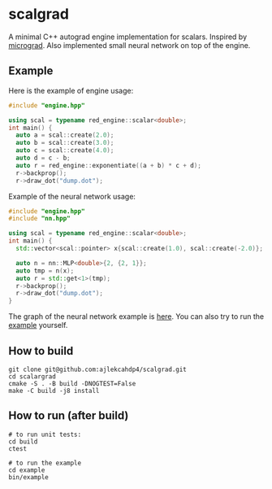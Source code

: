 # scalgrad
A minimal C++ autograd engine implementation for scalars. Inspired by [micrograd](https://github.com/karpathy/micrograd). Also implemented small neural network on top of the engine.

## Example
Here is the example of engine usage:
```cpp
#include "engine.hpp"

using scal = typename red_engine::scalar<double>;
int main() {
  auto a = scal::create(2.0);
  auto b = scal::create(3.0);
  auto c = scal::create(4.0);
  auto d = c - b;
  auto r = red_engine::exponentiate((a + b) * c + d);
  r->backprop();
  r->draw_dot("dump.dot");
```

Example of the neural network usage:
```cpp
#include "engine.hpp"
#include "nn.hpp"

using scal = typename red_engine::scalar<double>;
int main() {
  std::vector<scal::pointer> x{scal::create(1.0), scal::create(-2.0)};

  auto n = nn::MLP<double>{2, {2, 1}};
  auto tmp = n(x);
  auto r = std::get<1>(tmp);
  r->backprop();
  r->draw_dot("dump.dot");
}
```
The graph of the neural network example is [here](example/example.png).
You can also try to run the [example](example/src/main.cc) yourself.

## How to build
```terminal
git clone git@github.com:ajlekcahdp4/scalgrad.git
cd scalargrad
cmake -S . -B build -DNOGTEST=False
make -C build -j8 install
```
## How to run (after build)
```terminal
# to run unit tests:
cd build
ctest

# to run the example
cd example
bin/example
```
